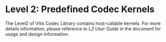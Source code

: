 # Level 2: Predefined Codec Kernels

The Level2 of Vitis Codec Library contains host-callable kernels. For more details information, please reference to _L2 User Guide_ in the document for usage and design information.
